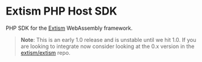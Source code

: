 # Extism PHP Host SDK

PHP SDK for the [Extism](https://extism.org) WebAssembly framework.

> **Note**: This is an early 1.0 release and is unstable until we hit 1.0. If you are looking to integrate now consider looking at the 0.x version in the [extism/extism](https://github.com/extism/extism/tree/main/php) repo.


